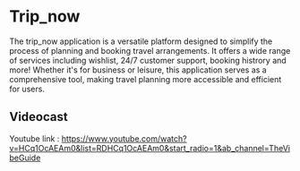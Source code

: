 # Trip_now

The trip_now application is a versatile platform designed to simplify the process of planning and booking travel arrangements. It offers a wide range of services including wishlist, 24/7 customer support, booking histrory and more! Whether it's for business or leisure, this application serves as a comprehensive tool, making travel planning more accessible and efficient for users.



## Videocast

Youtube link : https://www.youtube.com/watch?v=HCq1OcAEAm0&list=RDHCq1OcAEAm0&start_radio=1&ab_channel=TheVibeGuide


